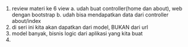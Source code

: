 1. review materi ke 6 view
    a. udah buat controller(home dan about), web dengan bootstrap
    b. udah bisa mendapatkan data dari controller about/index
2. di seri ini kita akan dapatkan dari model, BUKAN dari url
3. model banyak, bisnis logic dari aplikasi yang kita buat
4. 